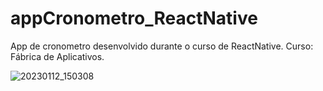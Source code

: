 # appCronometro_ReactNative
App de cronometro desenvolvido durante o curso de ReactNative.
Curso: Fábrica de Aplicativos.


![20230112_150308](https://user-images.githubusercontent.com/44006125/212144296-c773b30a-2448-4d1e-b6a7-3e8450d84243.gif)
